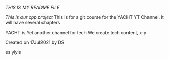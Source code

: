 *THIS IS MY README FILE*

_This is our cpp project_
This is for a git course for the YACHT YT Channel. It will have several chapters

YACHT is Yet another channel for tech
We create tech content, x-y

Created on 17Jul2021 by DS

es yiyis